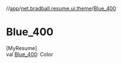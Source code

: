 //[app](../../index.md)/[net.bradball.resume.ui.theme](index.md)/[Blue_400](-blue_400.md)

# Blue_400

[MyResume]\
val [Blue_400](-blue_400.md): Color

